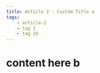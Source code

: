 ```yaml
---
title: Article 2 - Custom Title a
tags:
    - article-2
    - tag 1
    - tag 10
---
```


# content here b